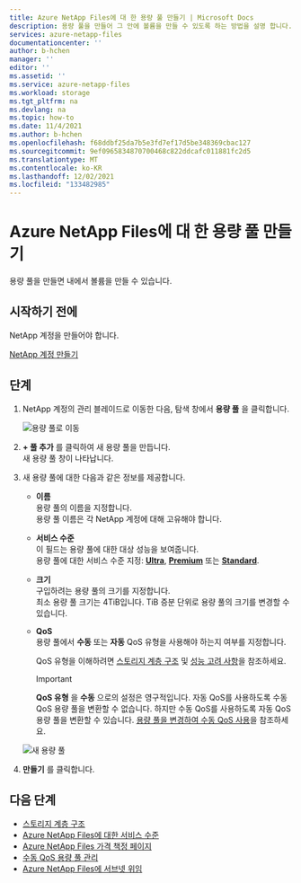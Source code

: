 ```yaml
---
title: Azure NetApp Files에 대 한 용량 풀 만들기 | Microsoft Docs
description: 용량 풀을 만들어 그 안에 볼륨을 만들 수 있도록 하는 방법을 설명 합니다.
services: azure-netapp-files
documentationcenter: ''
author: b-hchen
manager: ''
editor: ''
ms.assetid: ''
ms.service: azure-netapp-files
ms.workload: storage
ms.tgt_pltfrm: na
ms.devlang: na
ms.topic: how-to
ms.date: 11/4/2021
ms.author: b-hchen
ms.openlocfilehash: f68ddbf25da7b5e3fd7ef17d5be348369cbac127
ms.sourcegitcommit: 9ef0965834870700468c822ddcafc011881fc2d5
ms.translationtype: MT
ms.contentlocale: ko-KR
ms.lasthandoff: 12/02/2021
ms.locfileid: "133482985"
---
```

# <a name="create-a-capacity-pool-for-azure-netapp-files"></a>Azure NetApp Files에 대 한 용량 풀 만들기

용량 풀을 만들면 내에서 볼륨을 만들 수 있습니다.  

## <a name="before-you-begin"></a>시작하기 전에 

NetApp 계정을 만들어야 합니다.   

[NetApp 계정 만들기](azure-netapp-files-create-netapp-account.md)

## <a name="steps"></a>단계 

1. NetApp 계정의 관리 블레이드로 이동한 다음, 탐색 창에서 **용량 풀** 을 클릭합니다.  
    
    ![용량 풀로 이동](../media/azure-netapp-files/azure-netapp-files-navigate-to-capacity-pool.png)

2. **+ 풀 추가** 를 클릭하여 새 용량 풀을 만듭니다.   
    새 용량 풀 창이 나타납니다.

3. 새 용량 풀에 대한 다음과 같은 정보를 제공합니다.  
   * **이름**  
     용량 풀의 이름을 지정합니다.  
     용량 풀 이름은 각 NetApp 계정에 대해 고유해야 합니다.

   * **서비스 수준**   
     이 필드는 용량 풀에 대한 대상 성능을 보여줍니다.  
     용량 풀에 대한 서비스 수준 지정: [**Ultra**](azure-netapp-files-service-levels.md#Ultra), [**Premium**](azure-netapp-files-service-levels.md#Premium) 또는 [**Standard**](azure-netapp-files-service-levels.md#Standard).

    * **크기**     
     구입하려는 용량 풀의 크기를 지정합니다.        
     최소 용량 풀 크기는 4TiB입니다. TiB 증분 단위로 용량 풀의 크기를 변경할 수 있습니다.

   * **QoS**   
     용량 풀에서 **수동** 또는 **자동** QoS 유형을 사용해야 하는지 여부를 지정합니다.  

     QoS 유형을 이해하려면 [스토리지 계층 구조](azure-netapp-files-understand-storage-hierarchy.md) 및 [성능 고려 사항](azure-netapp-files-performance-considerations.md)을 참조하세요.  

     > [!IMPORTANT] 
     > **QoS 유형** 을 **수동** 으로의 설정은 영구적입니다. 자동 QoS를 사용하도록 수동 QoS 용량 풀을 변환할 수 없습니다. 하지만 수동 QoS를 사용하도록 자동 QoS 용량 풀을 변환할 수 있습니다. [용량 풀을 변경하여 수동 QoS 사용](manage-manual-qos-capacity-pool.md#change-to-qos)을 참조하세요.   

    ![새 용량 풀](../media/azure-netapp-files/azure-netapp-files-new-capacity-pool.png)

4. **만들기** 를 클릭합니다.

## <a name="next-steps"></a>다음 단계 

- [스토리지 계층 구조](azure-netapp-files-understand-storage-hierarchy.md) 
- [Azure NetApp Files에 대한 서비스 수준](azure-netapp-files-service-levels.md)
- [Azure NetApp Files 가격 책정 페이지](https://azure.microsoft.com/pricing/details/storage/netapp/)
- [수동 QoS 용량 풀 관리](manage-manual-qos-capacity-pool.md)
- [Azure NetApp Files에 서브넷 위임](azure-netapp-files-delegate-subnet.md)

